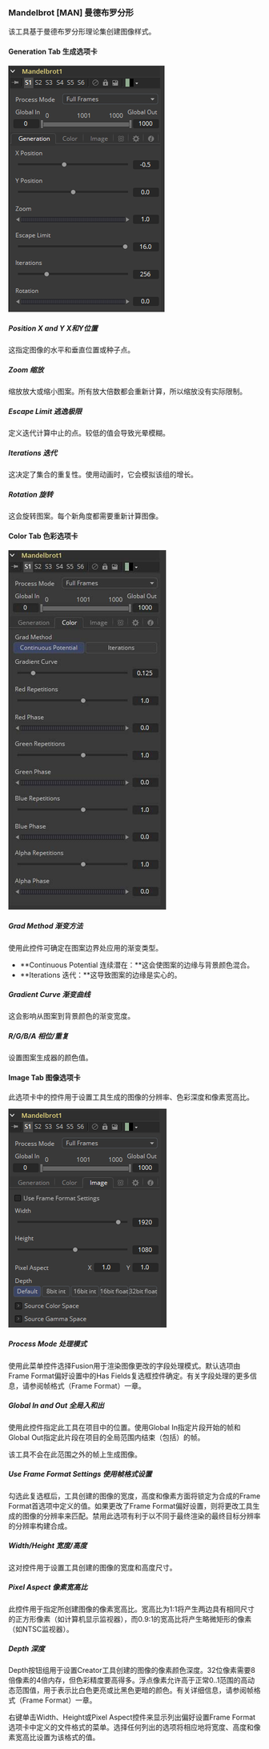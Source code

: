 ### Mandelbrot [MAN] 曼德布罗分形

该工具基于曼德布罗分形理论集创建图像样式。

#### Generation Tab 生成选项卡

![MAN_GenerationTab](images/MAN_GenerationTab.png)

##### Position X and Y X和Y位置

这指定图像的水平和垂直位置或种子点。

##### Zoom 缩放

缩放放大或缩小图案。所有放大倍数都会重新计算，所以缩放没有实际限制。

##### Escape Limit 逃逸极限

定义迭代计算中止的点。较低的值会导致光晕模糊。

##### Iterations 迭代

这决定了集合的重复性。使用动画时，它会模拟该组的增长。

##### Rotation 旋转

这会旋转图案。每个新角度都需要重新计算图像。

#### Color Tab 色彩选项卡

![MAN_ColorTab](images/MAN_ColorTab.jpg)

##### Grad Method 渐变方法

使用此控件可确定在图案边界处应用的渐变类型。

- **Continuous Potential 连续潜在：**这会使图案的边缘与背景颜色混合。
- **Iterations 迭代：**这导致图案的边缘是实心的。

##### Gradient Curve 渐变曲线

这会影响从图案到背景颜色的渐变宽度。

##### R/G/B/A 相位/重复

设置图案生成器的颜色值。

#### Image Tab 图像选项卡

此选项卡中的控件用于设置工具生成的图像的分辨率、色彩深度和像素宽高比。

![MAN_ImageTab](images/MAN_ImageTab.png)

##### Process Mode 处理模式

使用此菜单控件选择Fusion用于渲染图像更改的字段处理模式。默认选项由Frame Format偏好设置中的Has Fields复选框控件确定。有关字段处理的更多信息，请参阅帧格式（Frame Format）一章。

##### Global In and Out 全局入和出

使用此控件指定此工具在项目中的位置。使用Global In指定片段开始的帧和Global Out指定此片段在项目的全局范围内结束（包括）的帧。

该工具不会在此范围之外的帧上生成图像。

##### Use Frame Format Settings 使用帧格式设置

勾选此复选框后，工具创建的图像的宽度，高度和像素方面将锁定为合成的Frame Format首选项中定义的值。如果更改了Frame Format偏好设置，则将更改工具生成的图像的分辨率来匹配。禁用此选项有利于以不同于最终渲染的最终目标分辨率的分辨率构建合成。

##### Width/Height 宽度/高度

这对控件用于设置工具创建的图像的宽度和高度尺寸。

##### Pixel Aspect 像素宽高比

此控件用于指定所创建图像的像素宽高比。宽高比为1:1将产生两边具有相同尺寸的正方形像素（如计算机显示监视器），而0.9:1的宽高比将产生略微矩形的像素（如NTSC监视器）。

##### Depth 深度

Depth按钮组用于设置Creator工具创建的图像的像素颜色深度。32位像素需要8倍像素的4倍内存，但色彩精度要高得多。浮点像素允许高于正常0..1范围的高动态范围值，用于表示比白色更亮或比黑色更暗的颜色。有关详细信息，请参阅帧格式（Frame Format）一章。

右键单击Width、Height或Pixel Aspect控件来显示列出偏好设置Frame Format选项卡中定义的文件格式的菜单。选择任何列出的选项将相应地将宽度、高度和像素宽高比设置为该格式的值。